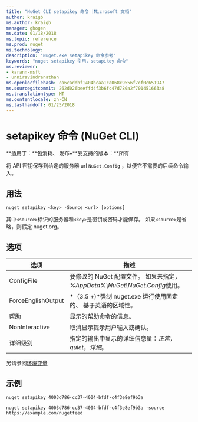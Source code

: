 ```yaml
---
title: "NuGet CLI setapikey 命令 |Microsoft 文档"
author: kraigb
ms.author: kraigb
manager: ghogen
ms.date: 01/18/2018
ms.topic: reference
ms.prod: nuget
ms.technology: 
description: "Nuget.exe setapikey 命令参考"
keywords: "nuget setapikey 引用，setapikey 命令"
ms.reviewer:
- karann-msft
- unniravindranathan
ms.openlocfilehash: ca6caddbf1404bcaa1ca068c9556f7cf0c651947
ms.sourcegitcommit: 262d026beeffd4f3b6fc47d780a2f701451663a8
ms.translationtype: MT
ms.contentlocale: zh-CN
ms.lasthandoff: 01/25/2018
---
```

# <a name="setapikey-command-nuget-cli"></a>setapikey 命令 (NuGet CLI)

**适用于：**包消耗、 发布&bullet;**受支持的版本：**所有

将 API 密钥保存到给定的服务器 url `NuGet.Config` ，以便它不需要的后续命令输入。

## <a name="usage"></a>用法

```cli
nuget setapikey <key> -Source <url> [options]
```

其中`<source>`标识的服务器和`<key>`是密钥或密码才能保存。 如果`<source>`是省略，则假定 nuget.org。

## <a name="options"></a>选项

| 选项 | 描述 |
| --- | --- |
| ConfigFile | 要修改的 NuGet 配置文件。 如果未指定， *%AppData%\NuGet\NuGet.Config*使用。 |
| ForceEnglishOutput | *（3.5 +)*强制 nuget.exe 运行使用固定的、 基于英语的区域性。 |
| 帮助 | 显示的帮助命令的信息。 |
| NonInteractive | 取消显示提示用户输入或确认。 |
| 详细级别 | 指定的输出中显示的详细信息量：*正常*， *quiet*，*详细*。 |

另请参阅[环境变量](cli-ref-environment-variables.md)

## <a name="examples"></a>示例

```cli
nuget setapikey 4003d786-cc37-4004-bfdf-c4f3e8ef9b3a

nuget setapikey 4003d786-cc37-4004-bfdf-c4f3e8ef9b3a -source https://example.com/nugetfeed
```
